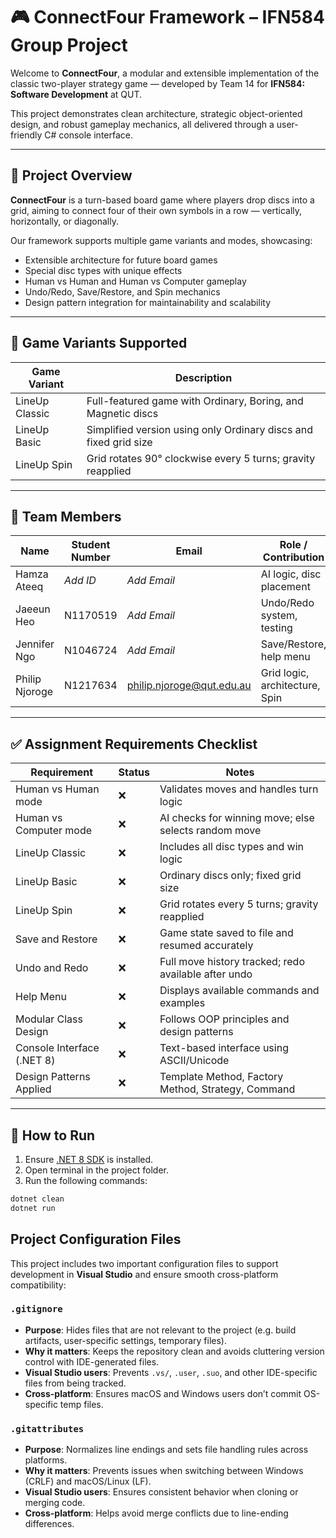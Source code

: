 # 🎮 ConnectFour Framework – IFN584 Group Project

Welcome to **ConnectFour**, a modular and extensible implementation of the classic two-player strategy game — developed by Team 14 for **IFN584: Software Development** at QUT.

This project demonstrates clean architecture, strategic object-oriented design, and robust gameplay mechanics, all delivered through a user-friendly C# console interface.

---

## 🧠 Project Overview

**ConnectFour** is a turn-based board game where players drop discs into a grid, aiming to connect four of their own symbols in a row — vertically, horizontally, or diagonally.

Our framework supports multiple game variants and modes, showcasing:

- Extensible architecture for future board games
- Special disc types with unique effects
- Human vs Human and Human vs Computer gameplay
- Undo/Redo, Save/Restore, and Spin mechanics
- Design pattern integration for maintainability and scalability

---

## 🧩 Game Variants Supported

| Game Variant     | Description                                                             |
|------------------|-------------------------------------------------------------------------|
| LineUp Classic   | Full-featured game with Ordinary, Boring, and Magnetic discs            |
| LineUp Basic     | Simplified version using only Ordinary discs and fixed grid size        |
| LineUp Spin      | Grid rotates 90° clockwise every 5 turns; gravity reapplied             |

---

## 👥 Team Members

| Name            | Student Number | Email                  | Role / Contribution               |
|-----------------|----------------|------------------------|-----------------------------------|
| Hamza Ateeq     | *Add ID*       | *Add Email*            | AI logic, disc placement          |
| Jaeeun Heo      | N1170519       | *Add Email*            | Undo/Redo system, testing         |
| Jennifer Ngo    | N1046724       | *Add Email*            | Save/Restore, help menu           |
| Philip Njoroge  | N1217634       | philip.njoroge@qut.edu.au | Grid logic, architecture, Spin |

---

## ✅ Assignment Requirements Checklist

| Requirement                 | Status| Notes                                                    |
|-----------------------------|---------|----------------------------------------------------------|
| Human vs Human mode         | ❌  | Validates moves and handles turn logic                |
| Human vs Computer mode      | ❌  | AI checks for winning move; else selects random move  |
| LineUp Classic              | ❌  | Includes all disc types and win logic                 |
| LineUp Basic                | ❌  | Ordinary discs only; fixed grid size                  |
| LineUp Spin                 | ❌  | Grid rotates every 5 turns; gravity reapplied         |
| Save and Restore            | ❌  | Game state saved to file and resumed accurately       |
| Undo and Redo               | ❌  | Full move history tracked; redo available after undo  |
| Help Menu                   | ❌  | Displays available commands and examples              |
| Modular Class Design        | ❌  | Follows OOP principles and design patterns            |
| Console Interface (.NET 8)  | ❌  | Text-based interface using ASCII/Unicode              |
| Design Patterns Applied     | ❌   | Template Method, Factory Method, Strategy, Command    |

---

## 🚀 How to Run

1. Ensure [.NET 8 SDK](https://dotnet.microsoft.com/en-us/download/dotnet/8.0) is installed.
2. Open terminal in the project folder.
3. Run the following commands:

```bash
dotnet clean
dotnet run
```

## Project Configuration Files

This project includes two important configuration files to support development in **Visual Studio** and ensure smooth cross-platform compatibility:

### `.gitignore`

- **Purpose**: Hides files that are not relevant to the project (e.g. build artifacts, user-specific settings, temporary files).
- **Why it matters**: Keeps the repository clean and avoids cluttering version control with IDE-generated files.
- **Visual Studio users**: Prevents `.vs/`, `.user`, `.suo`, and other IDE-specific files from being tracked.
- **Cross-platform**: Ensures macOS and Windows users don’t commit OS-specific temp files.

### `.gitattributes`

- **Purpose**: Normalizes line endings and sets file handling rules across platforms.
- **Why it matters**: Prevents issues when switching between Windows (CRLF) and macOS/Linux (LF).
- **Visual Studio users**: Ensures consistent behavior when cloning or merging code.
- **Cross-platform**: Helps avoid merge conflicts due to line-ending differences.

